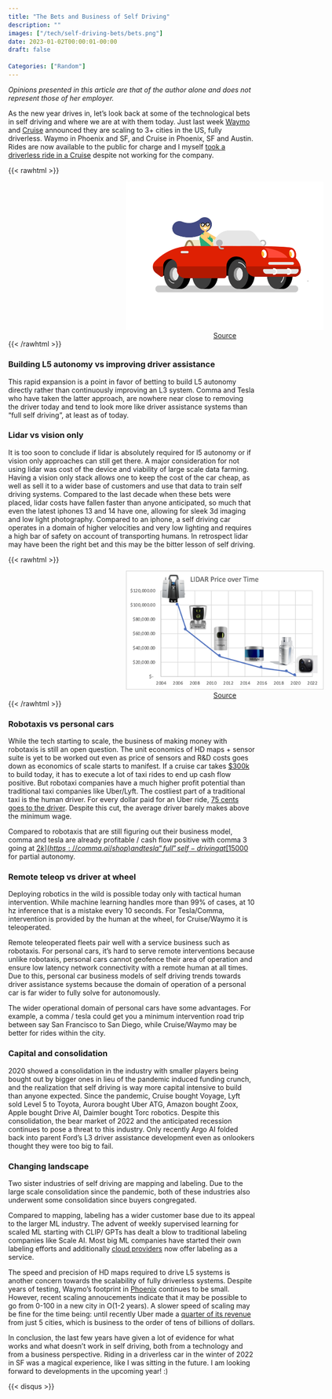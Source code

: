 ```yaml
---
title: "The Bets and Business of Self Driving"
description: ""
images: ["/tech/self-driving-bets/bets.png"]
date: 2023-01-02T00:00:01-00:00
draft: false

Categories: ["Random"]
---
```


_Opinions presented in this article are that of the author alone and does not represent those of her employer._

As the new year drives in, let’s look back at some of the technological bets in self driving and where we are at with them today. Just last week [Waymo](https://blog.waymo.com/2022/12/wheels-up-for-waymo-as-we-expand.html) and [Cruise](https://twitter.com/kvogt/status/1605234916043939840) announced they are scaling to 3+ cities in the US, fully driverless. Waymo in Phoenix and SF, and Cruise in Phoenix, SF and Austin. Rides are now available to the public for charge and I myself [took a driverless ride in a Cruise](https://twitter.com/keerthanpg/status/1591355457616379905) despite not working for the company.


{{< rawhtml >}}
<div style="height: 100%; width: 80%; float: center; padding-left: 15rem; text-align: center;">
    <img src="./source.gif" />   
    <a href="https://in.pinterest.com/pin/428827195751087037/">Source</a>
</div>
{{< /rawhtml >}}


### Building L5 autonomy vs improving driver assistance

This rapid expansion is a point in favor of betting to build L5 autonomy directly rather than continuously improving an L3 system. Comma and Tesla who have taken the latter approach, are nowhere near close to removing the driver today and tend to look more like driver assistance systems than “full self driving”, at least as of today.

### Lidar vs vision only

It is too soon to conclude if lidar is absolutely required for l5 autonomy or if vision only approaches can still get there. A major consideration for not using lidar was cost of the device and viability of large scale data farming. Having a vision only stack allows one to keep the cost of the car cheap, as well as sell it to a wider base of customers and use that data to train self driving systems. Compared to the last decade when these bets were placed, lidar costs have fallen faster than anyone anticipated, so much that even the latest iphones 13 and 14 have one, allowing for sleek 3d imaging and low light photography. Compared to an iphone, a self driving car operates in a domain of higher velocities and very low lighting and requires a high bar of safety on account of transporting humans. In retrospect lidar may have been the right bet and this may be the bitter lesson of self driving. 



{{< rawhtml >}}
<div style="height: 100%; width: 80%; float: center; padding-left: 15rem; text-align: center;">
    <img src="./lidar.png" />   
    <a href="https://www.avvir.io/blog-posts/the-ipad-pro-an-inflection-point-for-reality-capture">Source</a>
</div>
{{< /rawhtml >}}


### Robotaxis vs personal cars

While the tech starting to scale, the business of making money with robotaxis is still an open question. The unit economics of HD maps + sensor suite is yet to be worked out even as price of sensors and R&D costs goes down as economics of scale starts to manifest. If a cruise car takes [$300k](https://www.businessinsider.com/google-self-driving-car-sensor-cost-2012-9) to build today, it has to execute a lot of taxi rides to end up cash flow positive. But robotaxi companies have a much higher profit potential than traditional taxi companies like Uber/Lyft. The costliest part of a traditional taxi is the human driver. For every dollar paid for an Uber ride, [75 cents goes to the driver](https://www.stilt.com/blog/2020/02/how-much-does-uber-pay/). Despite this cut, the average driver barely makes above the minimum wage. 

Compared to robotaxis that are still figuring out their business model, comma and tesla are already profitable / cash flow positive with comma 3 going at [$2k](https://comma.ai/shop) and tesla “full” self-driving at [15000$](https://electrek.co/2022/12/29/tesla-people-bought-full-self-driving-north-america/) for partial autonomy. 

### Remote teleop vs driver at wheel

Deploying robotics in the wild is possible today only with tactical human intervention. While machine learning handles more than 99% of cases, at 10 hz inference that is a mistake every 10 seconds. For Tesla/Comma, intervention is provided by the human at the wheel, for Cruise/Waymo it is teleoperated. 

Remote teleoperated fleets pair well with a service business such as robotaxis. For personal cars, it’s hard to serve remote interventions because unlike robotaxis, personal cars cannot geofence their area of operation and ensure low latency network connectivity with a remote human at all times. Due to this, personal car business models of self driving trends towards driver assistance systems because the domain of operation of a personal car is far wider to fully solve for autonomously. 

The wider operational domain of personal cars have some advantages. For example, a comma / tesla could get you a minimum intervention road trip between say San Francisco to San Diego, while Cruise/Waymo may be better for rides within the city.

### Capital and consolidation

2020 showed a consolidation in the industry with smaller players being bought out by bigger ones in lieu of the pandemic induced funding crunch, and the realization that self driving is way more capital intensive to build than anyone expected. Since the pandemic, Cruise bought Voyage, Lyft sold Level 5 to Toyota, Aurora bought Uber ATG, Amazon bought Zoox, Apple bought Drive AI, Daimler bought Torc robotics. Despite this consolidation, the bear market of 2022 and the anticipated recession continues to pose a threat to this industry. Only recently Argo AI folded back into parent Ford’s L3 driver assistance development even as onlookers thought they were too big to fail. 

### Changing landscape

Two sister industries of self driving are mapping and labeling. Due to the large scale consolidation since the pandemic, both of these industries also underwent some consolidation since buyers congregated.

Compared to mapping, labeling has a wider customer base due to its appeal to the larger ML industry. The advent of weekly supervised learning for scaled ML starting with CLIP/ GPTs has dealt a blow to traditional labeling companies like Scale AI. Most big ML companies have started their own labeling efforts and additionally [cloud providers](https://cloud.google.com/ai-platform/data-labeling/docs) now offer labeling as a service.

The speed and precision of HD maps required to drive L5 systems is another concern towards the scalability of fully driverless systems. Despite years of testing, Waymo’s footprint in [Phoenix](https://blog.waymo.com/2022/12/wheels-up-for-waymo-as-we-expand.html) continues to be small. However, recent scaling annoucements indicate that it may be possible to go from 0-100 in a new city in O(1-2 years). A slower speed of scaling may be fine for the time being: until recently Uber made a [quarter of its revenue](https://slate.com/business/2019/04/uber-ipo-nyc-london-risks.html) from just 5 cities, which is business to the order of tens of billions of dollars.

In conclusion, the last few years have given a lot of evidence for what works and what doesn’t work in self driving, both from a technology and from a business perspective. Riding in a driverless car in the winter of 2022 in SF was a magical experience, like I was sitting in the future. I am looking forward to developments in the upcoming year! :) 

{{< disqus >}}